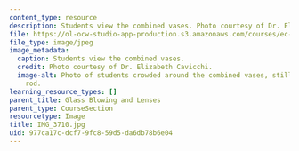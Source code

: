 ```yaml
---
content_type: resource
description: Students view the combined vases. Photo courtesy of Dr. Elizabeth Cavicchi.
file: https://ol-ocw-studio-app-production.s3.amazonaws.com/courses/ec-050-recreate-experiments-from-history-inform-the-future-from-the-past-galileo-january-iap-2010/977ca17cdcf79fc859d5da6db78b6e04_IMG_3710.jpg
file_type: image/jpeg
image_metadata:
  caption: Students view the combined vases.
  credit: Photo courtesy of Dr. Elizabeth Cavicchi.
  image-alt: Photo of students crowded around the combined vases, still on the blowing
    rod.
learning_resource_types: []
parent_title: Glass Blowing and Lenses
parent_type: CourseSection
resourcetype: Image
title: IMG_3710.jpg
uid: 977ca17c-dcf7-9fc8-59d5-da6db78b6e04
---
```

